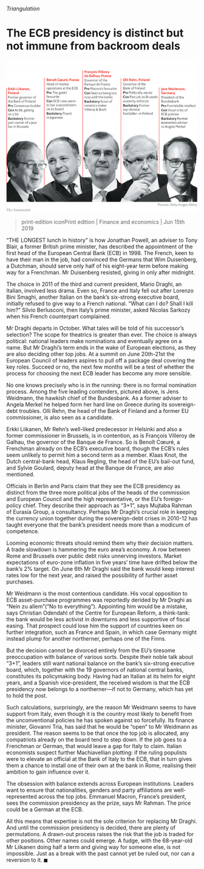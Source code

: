###### Triangulation

# The ECB presidency is distinct but not immune from backroom deals 

![image](images/20190615_FNC801_0.png) 

> print-edition iconPrint edition | Finance and economics | Jun 15th 2019 

“THE LONGEST lunch in history” is how Jonathan Powell, an adviser to Tony Blair, a former British prime minister, has described the appointment of the first head of the European Central Bank (ECB) in 1998. The French, keen to have their man in the job, had convinced the Germans that Wim Duisenberg, a Dutchman, should serve only half of his eight-year term before making way for a Frenchman. Mr Duisenberg resisted, giving in only after midnight. 

The choice in 2011 of the third and current president, Mario Draghi, an Italian, involved less drama. Even so, France and Italy fell out after Lorenzo Bini Smaghi, another Italian on the bank’s six-strong executive board, initially refused to give way to a French national. “What can I do? Shall I kill him?” Silvio Berlusconi, then Italy’s prime minister, asked Nicolas Sarkozy when his French counterpart complained. 

Mr Draghi departs in October. What tales will be told of his successor’s selection? The scope for theatrics is greater than ever. The choice is always political: national leaders make nominations and eventually agree on a name. But Mr Draghi’s term ends in the wake of European elections, as they are also deciding other top jobs. At a summit on June 20th-21st the European Council of leaders aspires to pull off a package deal covering the key roles. Succeed or no, the next few months will be a test of whether the process for choosing the next ECB leader has become any more sensible. 

No one knows precisely who is in the running: there is no formal nomination process. Among the five leading contenders, pictured above, is Jens Weidmann, the hawkish chief of the Bundesbank. As a former adviser to Angela Merkel he helped form her hard line on Greece during its sovereign-debt troubles. Olli Rehn, the head of the Bank of Finland and a former EU commissioner, is also seen as a candidate. 

Erkki Liikanen, Mr Rehn’s well-liked predecessor in Helsinki and also a former commissioner in Brussels, is in contention, as is François Villeroy de Galhau, the governor of the Banque de France. So is Benoît Cœuré, a Frenchman already on the ECB’s executive board, though the ECB’s rules seem unlikely to permit him a second term as a member. Klaas Knot, the Dutch central-bank head, Klaus Regling, the head of the EU’s bail-out fund, and Sylvie Goulard, deputy head at the Banque de France, are also mentioned. 

Officials in Berlin and Paris claim that they see the ECB presidency as distinct from the three more political jobs of the heads of the commission and European Council and the high representative, or the EU’s foreign-policy chief. They describe their approach as “3+1”, says Mujtaba Rahman of Eurasia Group, a consultancy. Perhaps Mr Draghi’s crucial role in keeping the currency union together during the sovereign-debt crises in 2010-12 has taught everyone that the bank’s president needs more than a modicum of competence. 

Looming economic threats should remind them why their decision matters. A trade slowdown is hammering the euro area’s economy. A row between Rome and Brussels over public debt risks unnerving investors. Market expectations of euro-zone inflation in five years’ time have drifted below the bank’s 2% target. On June 6th Mr Draghi said the bank would keep interest rates low for the next year, and raised the possibility of further asset purchases. 

Mr Weidmann is the most contentious candidate. His vocal opposition to ECB asset-purchase programmes was reportedly derided by Mr Draghi as “Nein zu allem”(“No to everything”). Appointing him would be a mistake, says Christian Odendahl of the Centre for European Reform, a think-tank: the bank would be less activist in downturns and less supportive of fiscal easing. That prospect could lose him the support of countries keen on further integration, such as France and Spain, in which case Germany might instead plump for another northerner, perhaps one of the Finns. 

But the decision cannot be divorced entirely from the EU’s tiresome preoccupation with balance of various sorts. Despite their noble talk about “3+1”, leaders still want national balance on the bank’s six-strong executive board, which, together with the 19 governors of national central banks, constitutes its policymaking body. Having had an Italian at its helm for eight years, and a Spanish vice-president, the received wisdom is that the ECB presidency now belongs to a northerner—if not to Germany, which has yet to hold the post. 

Such calculations, surprisingly, are the reason Mr Weidmann seems to have support from Italy, even though it is the country most likely to benefit from the unconventional policies he has spoken against so forcefully. Its finance minister, Giovanni Tria, has said that he would be “open” to Mr Weidmann as president. The reason seems to be that once the top job is allocated, any compatriots already on the board tend to step down. If the job goes to a Frenchman or German, that would leave a gap for Italy to claim. Italian economists suspect further Machiavellian plotting: if the ruling populists were to elevate an official at the Bank of Italy to the ECB, that in turn gives them a chance to install one of their own at the bank in Rome, realising their ambition to gain influence over it. 

The obsession with balance extends across European institutions. Leaders want to ensure that nationalities, genders and party affiliations are well-represented across the top jobs. Emmanuel Macron, France’s president, sees the commission presidency as the prize, says Mr Rahman. The price could be a German at the ECB. 

All this means that expertise is not the sole criterion for replacing Mr Draghi. And until the commission presidency is decided, there are plenty of permutations. A drawn-out process raises the risk that the job is traded for other positions. Other names could emerge. A fudge, with the 68-year-old Mr Liikanen doing half a term and giving way for someone else, is not impossible. Just as a break with the past cannot yet be ruled out, nor can a reversion to it. ◼ 

